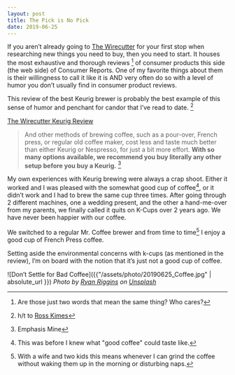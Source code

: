 ```yaml
---
layout: post
title: The Pick is No Pick
date: 2019-06-25
---
```


If you aren’t already going to [The Wirecutter](https://thewirecutter.com) for your first stop when researching new things you need to buy, then you need to start. It houses the most exhaustive and thorough reviews [^1] of consumer products this side (the web side) of Consumer Reports. One of my favorite things about them is their willingness to call it like it is AND very often do so with a level of humor you don’t usually find in consumer product reviews. 

This review of the best Keurig brewer is probably the best example of this sense of humor and penchant for candor that I’ve read to date. [^2]

[The Wirecutter Keurig Review](https://thewirecutter.com/reviews/best-keurig-machine/)
> And other methods of brewing coffee, such as a pour-over, French press, or regular old coffee maker, cost less and taste much better than either Keurig or Nespresso, for just a bit more effort. **With so many options available, we recommend you buy literally any other setup before you buy a Keurig.** [^3]

My own experiences with Keurig brewing were always a crap shoot. Either it worked and I was pleased with the somewhat good cup of coffee[^4], or it didn’t work and I had to brew the same cup three times. After going through 2 different machines, one a wedding present, and the other a hand-me-over from my parents, we finally called it quits on K-Cups over 2 years ago. We have never been happier with our coffee.

We switched to a regular Mr. Coffee brewer and from time to time[^5] I enjoy a good cup of French Press coffee. 

Setting aside the environmental concerns with k-cups (as mentioned in the review), I’m on board with the notion that it’s just not a good cup of coffee.

![Don’t Settle for Bad Coffee]({{"/assets/photo/20190625_Coffee.jpg" | absolute_url }})
*Photo by [Ryan Riggins](https://unsplash.com/@ryan_riggins?utm_source=unsplash&utm_medium=referral&utm_content=creditCopyText) on [Unsplash](https://unsplash.com/search/photos/coffee?utm_source=unsplash&utm_medium=referral&utm_content=creditCopyText)*

[^1]: Are those just two words that mean the same thing? Who cares?
[^2]: h/t to [Ross Kimes](https://rosskimes.net)
[^3]: Emphasis Mine
[^4]: This was before I knew what "good coffee" could taste like.
[^5]: With a wife and two kids this means whenever I can grind the coffee without waking them up in the morning or disturbing naps.

